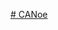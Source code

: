 [# CANoe](https://docs.google.com/presentation/d/1rgyXeSPU9cXcgifydfJto6TjoHpMADaQA6mXfgQrpOc/edit?slide=id.g34f296d357f_1_0#slide=id.g34f296d357f_1_0)
